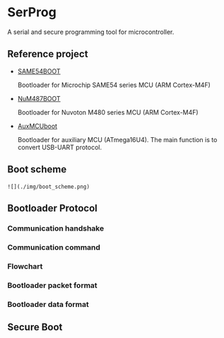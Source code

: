 # SerProg

A serial and secure programming tool for microcontroller.

## Reference project

- [SAME54BOOT](https://github.com/cy023/SAME54BOOT)

    Bootloader for Microchip SAME54 series MCU (ARM Cortex-M4F)

- [NuM487BOOT](https://github.com/cy023/NuM487BOOT)

    Bootloader for Nuvoton M480 series MCU (ARM Cortex-M4F)

- [AuxMCUboot](https://github.com/cy023/AuxMCUboot)

    Bootloader for auxiliary MCU (ATmega16U4). The main function is to convert USB-UART protocol.

## Boot scheme

    ![](./img/boot_scheme.png)

## Bootloader Protocol

### Communication handshake

### Communication command

### Flowchart

### Bootloader packet format

### Bootloader data format

## Secure Boot
